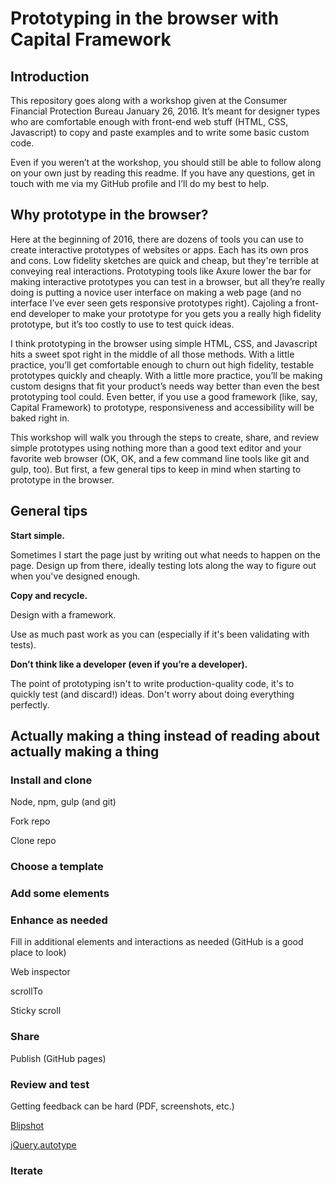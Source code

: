 # Prototyping in the browser with Capital Framework

## Introduction

This repository goes along with a workshop given at the Consumer Financial Protection Bureau January 26, 2016. It’s meant for designer types who are comfortable enough with front-end web stuff (HTML, CSS, Javascript) to copy and paste examples and to write some basic custom code.

Even if you weren’t at the workshop, you should still be able to follow along on your own just by reading this readme. If you have any questions, get in touch with me via my GitHub profile and I’ll do my best to help.

## Why prototype in the browser?

Here at the beginning of 2016, there are dozens of tools you can use to create interactive prototypes of websites or apps. Each has its own pros and cons. Low fidelity sketches are quick and cheap, but they're terrible at conveying real interactions. Prototyping tools like Axure lower the bar for making interactive prototypes you can test in a browser, but all they’re really doing is putting a novice user interface on making a web page (and no interface I’ve ever seen gets responsive prototypes right). Cajoling a front-end developer to make your prototype for you gets you a really high fidelity prototype, but it’s too costly to use to test quick ideas.

I think prototyping in the browser using simple HTML, CSS, and Javascript hits a sweet spot right in the middle of all those methods. With a little practice, you’ll get comfortable enough to churn out high fidelity, testable prototypes quickly and cheaply. With a little more practice, you’ll be making custom designs that fit your product’s needs way better than even the best prototyping tool could. Even better, if you use a good framework (like, say, Capital Framework) to prototype, responsiveness and accessibility will be baked right in.

This workshop will walk you through the steps to create, share, and review simple prototypes using nothing more than a good text editor and your favorite web browser (OK, OK, and a few command line tools like git and gulp, too). But first, a few general tips to keep in mind when starting to prototype in the browser.

## General tips

**Start simple.**

Sometimes I start the page just by writing out what needs to happen on the page. Design up from there, ideally testing lots along the way to figure out when you've designed enough.

**Copy and recycle.**

Design with a framework.

Use as much past work as you can (especially if it's been validating with tests).

**Don’t think like a developer (even if you’re a developer).**

The point of prototyping isn't to write production-quality code, it's to quickly test (and discard!) ideas. Don't worry about doing everything perfectly.

## Actually making a thing instead of reading about actually making a thing

### Install and clone

Node, npm, gulp (and git)

Fork repo

Clone repo

### Choose a template

### Add some elements

### Enhance as needed

Fill in additional elements and interactions as needed (GitHub is a good place to look)

Web inspector

scrollTo

Sticky scroll

### Share

Publish (GitHub pages)

### Review and test

Getting feedback can be hard (PDF, screenshots, etc.)

[Blipshot](https://chrome.google.com/webstore/detail/blipshot-%E2%80%94-one-click-scre/mdaboflcmhejfihjcbmdiebgfchigjcf)

[jQuery.autotype](https://github.com/mmonteleone/jquery.autotype)

### Iterate
